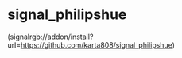 # signal_philipshue

(signalrgb://addon/install?url=https://github.com/karta808/signal_philipshue)

